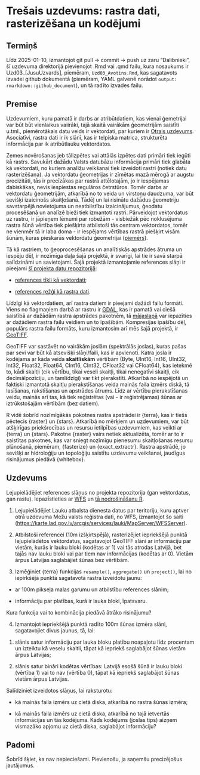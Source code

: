 Trešais uzdevums: rastra dati, rasterizēšana un kodējumi
================

## Termiņš

Līdz 2025-01-10, izmantojot git pull -\> commit -\> push uz zaru
“Dalibnieki”, šī uzdevuma direktorijā pievienojot .Rmd vai .qmd failu,
kura nosaukums ir Uzd03\_\[JusuUzvards\], piemēram, `Uzd03_Avotins.Rmd`,
kas sagatavots izvadei github dokumentā (piemēram, YAML galvenē norādot
`output: rmarkdown::github_document`), un tā radīto izvades failu.

## Premise

Uzdevumiem, kuru pamatā ir darbs ar atribūtdatiem, kas vienai ģemetrijai
var būt būt vienlaikus vaiirāki, tajā skaitā vairākām ģeometrijām
saistīti u.tml., piemērotākais datu veids ir vektordati, par kuriem ir
[Otrais uzdevums](./Uzd02/Uzdevums02.md). Asociatīvi, rastra dati ir ik
slānī, kas ir telpiska matrica, strukturēta informācija par ik
atribūtlauku vektordatos.

Zemes novērošanas jeb tālizpētes vai attālās izpētes dati primāri tiek
iegūti kā rastrs. Savukārt dažādu Valsts datubāzu informācija primāri
tiek glabāta kā vektordati, no kuriem analīžu veikšanai tiek izveidoti
rastri (notiek datu rasterizēšana). Ja vektordatu ģeometrijas ir zīmētas
mazā mērogā ar augstu precizitāti, tās ir precīzākas par rastrā
attēlotajām, jo ir iespējamas dabiskākas, nevis iespiestas regulāros
četrstūros. Tomēr darbs ar vektordatu ģeometrijām, atkarībā no to veida
un virstoņu daudzuma, var būt sevišķi izaicinošs skaitļošanā. Tādēļ un
lai risinātu dažādus ģeometriju savstarpējā novietojuma un neatbilstību
izaicinājumus, ģeodatu procesēšanā un analīzē bieži tiek izmantoti
rastri. Pārveidojot vektordatus uz rastru, ir jāpieņem lēmumi par
robežām - visbiežāk pēc noklusējuma rastra šūnā vērtība tiek piešķirta
atbilstoši tās centram vektordatos, tomēr ne vienmēr tā ir laba doma -
ir iespējams vērtības rastrā piešķirt visām šūnām, kuras pieskarās
vektordatu ģeometrijai
([piemērs](https://r.geocompx.org/raster-vector#rasterization)).

Tā kā rastriem, to ģeoprocesēšanas un analītiskās apstrādes ātruma un
iespēju dēļ, ir nozīmīga daļa šajā projektā, ir svarīgi, lai tie ir savā
starpā salīdzināmi un savietojami. Šajā projektā izmantojamie references
slāņi ir pieejami [šī projekta datu
repozitorijā](https://zenodo.org/communities/hiqbiodiv/records?q=&l=list&p=1&s=10&sort=newest):

- [references tīkli kā vektordati](https://zenodo.org/records/14277114);

- [references režģi kā rastra
  dati](https://zenodo.org/records/14497070).

Līdzīgi kā vektordatiem, arī rastra datiem ir pieejami dažādi failu
formāti. Viens no flagmaņiem darbā ar rastru ir
[GDAL](https://gdal.org/en/stable/index.html), kas ir pamatā vai ciešā
saistībā ar dažādām rastra apstrādes pakotnēm, tā
[mājaslapā](https://gdal.org/en/stable/drivers/raster/index.html) var
iepazīties ar dažādiem rastra failu veidiem un to īpašībām. Kompresijas
īpašību dēļ, populārs rastra failu formāts, kuru izmantosim arī mēs šajā
projektā, ir
[GeoTIFF](https://gdal.org/en/stable/drivers/raster/gtiff.html#raster-gtiff).

GeoTIFF var sastāvēt no vairākām joslām (spektrālās joslas), kuras pašas
par sevi var būt kā atsevišķi slāņi/faili, kas ir apvienoti. Katra josla
ir kodējama ar kāda veida **skaitliskām** vērtībām (Byte, UInt16, Int16,
UInt32, Int32, Float32, Float64, CInt16, CInt32, CFloat32 vai CFloat64),
kas ietekmē to, kādi skaitļi (cik vērtību, tikai veseli skaitļi, tikai
nenegatīvi skaitļi, cik decimālpozīciju, un tamlīdzīgi) var tikt
pierakstīti. Atkarībā no iespējotā un faktiski izmantotā skaitļu
pierakstīšanas veida mainās faila izmērs diskā, tā lasīšanas,
rakstīšanas un apstrādes ātrums. Līdz ar vērtību pierakstīšanas veidu,
mainās arī tas, kā tiek reģistrētas (vai - ir reģistrējamas) šūnas ar
iztrūkstošajām vērtībām (bez datiem).

R vidē šobrīd nozīmīgākās pokotnes rastra apstrādei ir {terra}, kas ir
tiešs pēctecis {raster} un {stars}. Atkarībā no mērķiem un uzdevumiem,
var būt atšķirīgas priekšrocības un resursu ietilpības uzdevumiem, kas
veikti ar {terra} un {stars}. Pakotne {raster} vairs netiek aktualizēta,
tomēr ar to ir saistītas pakotnes, kas var sniegt nozīmīgu pienesumu
skaitļošanas resursu plānošanā, piemēram, {fasterize} un
{exact_extractr}. Rastra apstrādē, jo sevišķi ar hidroloģiju un
topoloģiju saistītu uzdevumu veikšanai, jaudīgus risinājumus piedāvā
{whitebox}.

## Uzdevums

Lejupielādējiet references slāņus no projekta repozitorija (gan
vektordatus, gan rastu). Iepazīstieties ar
[WFS](https://docs.geoserver.org/main/en/user/services/wfs/reference.html)
un [tā nodrošināšanu
R](https://tutorials.inbo.be/tutorials/spatial_wfs_services/).

1.  Lejupielādējiet Lauku atbalsta dienesta datus par teritoriju, kuru
    aptver otrā uzdevuma Mežu valsts reģistra dati, no WFS, izmantojot
    šo saiti
    (<https://karte.lad.gov.lv/arcgis/services/lauki/MapServer/WFSServer>).

2.  Atbilstoši referencei (10m izšķirtspējā), rasterizējiet iepriekšējā
    punktā lejupielādētos vektordatus, sagatavojot GeoTIFF slāni ar
    informāciju par vietām, kurās ir lauku bloki (kodētas ar 1) vai tās
    atrodas Latvijā, bet tajās nav lauku bloki vai par tiem nav
    informācijas (kodētas ar 0). Vietām ārpus Latvijas saglabājiet šūnas
    bez vērtībām.

3.  Izmēģiniet {terra} funkcijas `resample()`, `aggregate()` un
    `project()`, lai no iepirkšējā punktā sagatavotā rastra izveidotu
    jaunu:

- ar 100m pikseļa malas garumu un atbilstību references slānim;

- informāciju par platības, kurā ir lauka bloki, īpatsvaru.

Kura funkcija vai to kombinācija piedāvā ātrāko risinājumu?

4.  Izmantojot iepriekšējā punktā radīto 100m šūnas izmēra slāni,
    sagatavojiet divus jaunus, tā, lai:

<!-- -->

1)  slānis satur informāciju par lauka bloku platību noapaļotu līdz
    procentam un izteiktu kā veselu skaitli, tāpat kā iepriekš
    saglabājot šūnas vietām ārpus Latvijas;

2)  slānis satur bināri kodētas vērtības: Latvijā esošā šūnā ir lauku
    bloki (vērtība 1) vai to nav (vērtība 0), tāpat kā iepriekš
    saglabājot šūnas vietām ārpus Latvijas.

Salīdziniet izveidotos slāņus, lai raksturotu:

- kā mainās faila izmērs uz cietā diska, atkarībā no rastra šūnas
  izmēra;

- kā mainās faila izmērs uz cietā diska, atkarībā no tajā ietvertās
  informācijas un tās kodējuma. Kāds kodējums (joslas tips) aizņem
  vismazāko apjomu uz cietā diska, saglabājot informāciju?

## Padomi

Šobrīd šķiet, ka nav nepieciešami. Pievienošu, ja saņemšu precizējošus
jautājumus.
